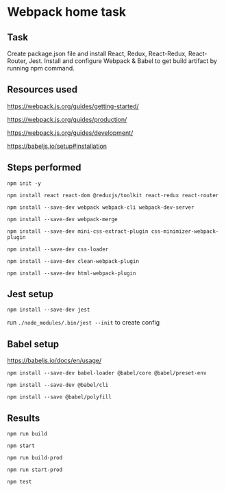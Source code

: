 # Webpack home task

## Task

Create package.json file and install React, Redux, React-Redux, React-Router,
Jest. Install and configure Webpack & Babel to get build artifact by running npm
command.

## Resources used

https://webpack.js.org/guides/getting-started/

https://webpack.js.org/guides/production/

https://webpack.js.org/guides/development/

https://babeljs.io/setup#installation

## Steps performed

`npm init -y`

`npm install react react-dom @reduxjs/toolkit react-redux react-router`

`npm install --save-dev webpack webpack-cli webpack-dev-server`

`npm install --save-dev webpack-merge`

`npm install --save-dev mini-css-extract-plugin css-minimizer-webpack-plugin`

`npm install --save-dev css-loader`

`npm install --save-dev clean-webpack-plugin`

`npm install --save-dev html-webpack-plugin`

## Jest setup

`npm install --save-dev jest`

run `./node_modules/.bin/jest --init` to create config

## Babel setup

https://babeljs.io/docs/en/usage/

`npm install --save-dev babel-loader @babel/core @babel/preset-env`

`npm install --save-dev @babel/cli`

`npm install --save @babel/polyfill`

## Results

`npm run build`

`npm start`

`npm run build-prod`

`npm run start-prod`

`npm test`
